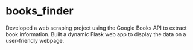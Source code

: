 # books_finder
Developed a web scraping project using the Google Books API to extract book information. Built a dynamic Flask web app to display the data on a user-friendly webpage.
